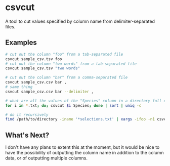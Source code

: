 csvcut
======

A tool to cut values specified by column name from delimiter-separated files.

Examples
-----
```bash
# cut out the column "foo" from a tab-separated file
csvcut sample_csv.tsv foo 
# cut out the column "two words" from a tab-separated file
csvcut sample_csv.tsv "two words"
```
```bash
# cut out the column "bar" from a comma-separated file
csvcut sample_csv.csv bar ,
# same thing
csvcut sample_csv.csv bar --delimiter ,
```

```bash
# what are all the values of the "Species" column in a directory full of selection tables?
for i in *.txt; do; csvcut $i Species; done | sort | uniq -c

# do it recursively
find /path/to/directory -iname '*selections.txt' | xargs -ifoo -n1 csvcut foo Species | sort | uniq -c
```


What's Next?
-----
I don't have any plans to extent this at the moment, but it would be nice to have the possibility of outputting the column name in addition to the column data, or of outputting multiple columns.
